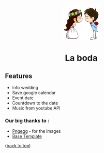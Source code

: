 <div id="top"></div>

<!-- *** July and Raquel wedding web ***  -->


<!-- PROJECT LOGO -->
<br />
<div align="center">
  <a href="">
    <img src="images/myImages/novios.png" alt="Logo" width="120" height="120">
  </a>

  <h1 align="center">La boda</h1>
</div>

## Features
- Info wedding
- Save google calendar
- Event date
- Countdown to the date
- Music from youtube API


### Our big thanks to :
- [Pngegg](https://www.pngegg.com) - for the images
- [Base Template](https://technext.github.io/wedding/)


<p align="left">(<a href="#top">back to top</a>)</p>